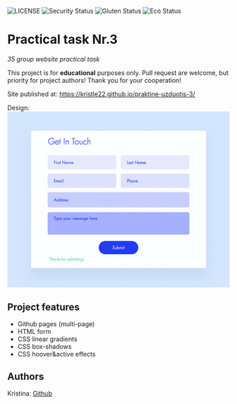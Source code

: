 ![LICENSE](https://img.shields.io/badge/license-MIT-blue.svg?style=flat-square)
![Security Status](https://img.shields.io/security-headers?label=Security&url=https%3A%2F%2Fgithub.com&style=flat-square)
![Gluten Status](https://img.shields.io/badge/Gluten-Free-green.svg)
![Eco Status](https://img.shields.io/badge/ECO-Friendly-green.svg)

# Practical task Nr.3

_35 group website practical task_

This project is for **educational** purposes only. Pull request are welcome, but priority for project authors! Thank you for your cooperation!

Site published at: https://kristle22.github.io/praktine-uzduotis-3/

Design: ![TEST_03](./contactform.jpg)

## Project features

- Github pages (multi-page)
- HTML form
- CSS linear gradients
- CSS box-shadows
- CSS hoover&active effects

## Authors

Kristina: [Github](https://github.com/Kristle22)
